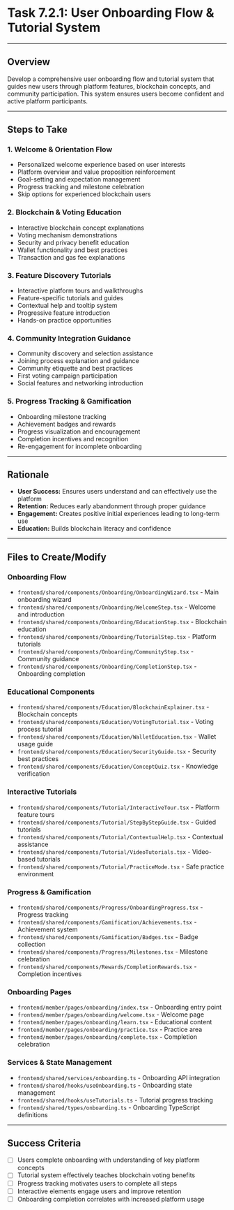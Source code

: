 # Task 7.2.1: User Onboarding Flow & Tutorial System

---

## Overview
Develop a comprehensive user onboarding flow and tutorial system that guides new users through platform features, blockchain concepts, and community participation. This system ensures users become confident and active platform participants.

---

## Steps to Take

### 1. **Welcome & Orientation Flow**
   - Personalized welcome experience based on user interests
   - Platform overview and value proposition reinforcement
   - Goal-setting and expectation management
   - Progress tracking and milestone celebration
   - Skip options for experienced blockchain users

### 2. **Blockchain & Voting Education**
   - Interactive blockchain concept explanations
   - Voting mechanism demonstrations
   - Security and privacy benefit education
   - Wallet functionality and best practices
   - Transaction and gas fee explanations

### 3. **Feature Discovery Tutorials**
   - Interactive platform tours and walkthroughs
   - Feature-specific tutorials and guides
   - Contextual help and tooltip system
   - Progressive feature introduction
   - Hands-on practice opportunities

### 4. **Community Integration Guidance**
   - Community discovery and selection assistance
   - Joining process explanation and guidance
   - Community etiquette and best practices
   - First voting campaign participation
   - Social features and networking introduction

### 5. **Progress Tracking & Gamification**
   - Onboarding milestone tracking
   - Achievement badges and rewards
   - Progress visualization and encouragement
   - Completion incentives and recognition
   - Re-engagement for incomplete onboarding

---

## Rationale
- **User Success:** Ensures users understand and can effectively use the platform
- **Retention:** Reduces early abandonment through proper guidance
- **Engagement:** Creates positive initial experiences leading to long-term use
- **Education:** Builds blockchain literacy and confidence

---

## Files to Create/Modify

### Onboarding Flow
- `frontend/shared/components/Onboarding/OnboardingWizard.tsx` - Main onboarding wizard
- `frontend/shared/components/Onboarding/WelcomeStep.tsx` - Welcome and introduction
- `frontend/shared/components/Onboarding/EducationStep.tsx` - Blockchain education
- `frontend/shared/components/Onboarding/TutorialStep.tsx` - Platform tutorials
- `frontend/shared/components/Onboarding/CommunityStep.tsx` - Community guidance
- `frontend/shared/components/Onboarding/CompletionStep.tsx` - Onboarding completion

### Educational Components
- `frontend/shared/components/Education/BlockchainExplainer.tsx` - Blockchain concepts
- `frontend/shared/components/Education/VotingTutorial.tsx` - Voting process tutorial
- `frontend/shared/components/Education/WalletEducation.tsx` - Wallet usage guide
- `frontend/shared/components/Education/SecurityGuide.tsx` - Security best practices
- `frontend/shared/components/Education/ConceptQuiz.tsx` - Knowledge verification

### Interactive Tutorials
- `frontend/shared/components/Tutorial/InteractiveTour.tsx` - Platform feature tours
- `frontend/shared/components/Tutorial/StepByStepGuide.tsx` - Guided tutorials
- `frontend/shared/components/Tutorial/ContextualHelp.tsx` - Contextual assistance
- `frontend/shared/components/Tutorial/VideoTutorials.tsx` - Video-based tutorials
- `frontend/shared/components/Tutorial/PracticeMode.tsx` - Safe practice environment

### Progress & Gamification
- `frontend/shared/components/Progress/OnboardingProgress.tsx` - Progress tracking
- `frontend/shared/components/Gamification/Achievements.tsx` - Achievement system
- `frontend/shared/components/Gamification/Badges.tsx` - Badge collection
- `frontend/shared/components/Progress/Milestones.tsx` - Milestone celebration
- `frontend/shared/components/Rewards/CompletionRewards.tsx` - Completion incentives

### Onboarding Pages
- `frontend/member/pages/onboarding/index.tsx` - Onboarding entry point
- `frontend/member/pages/onboarding/welcome.tsx` - Welcome page
- `frontend/member/pages/onboarding/learn.tsx` - Educational content
- `frontend/member/pages/onboarding/practice.tsx` - Practice area
- `frontend/member/pages/onboarding/complete.tsx` - Completion celebration

### Services & State Management
- `frontend/shared/services/onboarding.ts` - Onboarding API integration
- `frontend/shared/hooks/useOnboarding.ts` - Onboarding state management
- `frontend/shared/hooks/useTutorials.ts` - Tutorial progress tracking
- `frontend/shared/types/onboarding.ts` - Onboarding TypeScript definitions

---

## Success Criteria
- [ ] Users complete onboarding with understanding of key platform concepts
- [ ] Tutorial system effectively teaches blockchain voting benefits
- [ ] Progress tracking motivates users to complete all steps
- [ ] Interactive elements engage users and improve retention
- [ ] Onboarding completion correlates with increased platform usage 